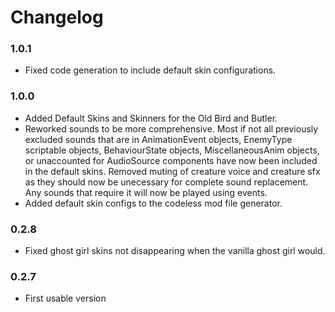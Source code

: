 # Changelog

### 1.0.1

- Fixed code generation to include default skin configurations.


### 1.0.0

- Added Default Skins and Skinners for the Old Bird and Butler.
- Reworked sounds to be more comprehensive. Most if not all previously excluded sounds that are in AnimationEvent objects, EnemyType scriptable objects, BehaviourState objects, MiscellaneousAnim objects, or unaccounted for AudioSource components have now been included in the default skins. Removed muting of creature voice and creature sfx as they should now be unecessary for complete sound replacement. Any sounds that require it will now be played using events.
- Added default skin configs to the codeless mod file generator.

### 0.2.8
- Fixed ghost girl skins not disappearing when the vanilla ghost girl would. 

### 0.2.7

- First usable version